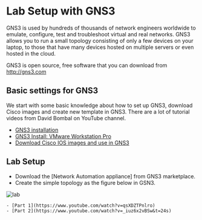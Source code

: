 # Lab Setup with GNS3

GNS3 is used by hundreds of thousands of network engineers worldwide to emulate, configure, test and troubleshoot virtual and real networks. GNS3 allows you to run a small topology consisting of only a few devices on your laptop, to those that have many devices hosted on multiple servers or even hosted in the cloud.

GNS3 is open source, free software that you can download from http://gns3.com

## Basic settings for GNS3

We start with some basic knowledge about how to set up GNS3, download Cisco images and create new template in GNS3. There are a lot of tutorial videos from David Bombal on YouTube channel.

- [GNS3 installation](https://www.youtube.com/watch?v=Ibe3hgP8gCA)
- [GNS3 Install: VMware Workstation Pro](https://www.youtube.com/watch?v=A0DEnMi09LY)
- [Download Cisco IOS images and use in GNS3](https://www.youtube.com/watch?v=jhh2_PP9JLU&t=639s)

## Lab Setup

- Download the [Network Automation appliance] from GNS3 marketplace.
- Create the simple topology as the figure below in GSN3.

![lab]()

```{Note} **Download Network Automation docker container**
- [Part 1](https://www.youtube.com/watch?v=qsXDZTPnlro)
- [Part 2](https://www.youtube.com/watch?v=_iuz6x2vBSw&t=24s)
```
